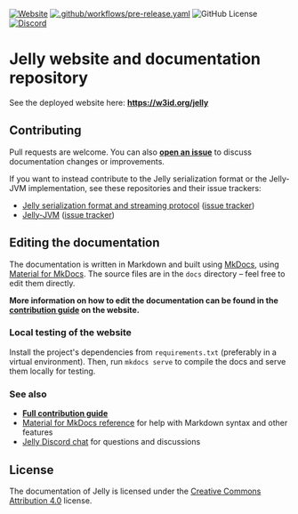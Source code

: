 [![Website](https://img.shields.io/website?url=https%3A%2F%2Fjelly-rdf.github.io%2Fdev%2F)](https://w3id.org/jelly/dev/) [![.github/workflows/pre-release.yaml](https://github.com/Jelly-RDF/jelly-rdf.github.io/actions/workflows/publish-dev.yaml/badge.svg)](https://github.com/Jelly-RDF/jelly-rdf.github.io/actions/workflows/publish-dev.yaml) ![GitHub License](https://img.shields.io/github/license/Jelly-RDF/jelly-rdf.github.io) [![Discord](https://img.shields.io/discord/1333391881404420179?label=Discord%20chat)](https://discord.gg/A8sN5XwVa5)

# Jelly website and documentation repository

See the deployed website here: **https://w3id.org/jelly**

## Contributing

Pull requests are welcome. You can also [**open an issue**](https://github.com/Jelly-RDF/jelly-rdf.github.io/issues/new/choose) to discuss documentation changes or improvements.

If you want to instead contribute to the Jelly serialization format or the Jelly-JVM implementation, see these repositories and their issue trackers:

- [Jelly serialization format and streaming protocol](https://github.com/Jelly-RDF/jelly-protobuf) ([issue tracker](https://github.com/Jelly-RDF/jelly-protobuf/issues))
- [Jelly-JVM](https://github.com/Jelly-RDF/jelly-jvm) ([issue tracker](https://github.com/Jelly-RDF/jelly-jvm/issues))

## Editing the documentation

The documentation is written in Markdown and built using [MkDocs](https://www.mkdocs.org/), using [Material for MkDocs](https://squidfunk.github.io/mkdocs-material/). The source files are in the `docs` directory – feel free to edit them directly.

**More information on how to edit the documentation can be found in the [contribution guide](https://w3id.org/jelly/dev/contributing/) on the website.**

### Local testing of the website

Install the project's dependencies from `requirements.txt` (preferably in a virtual environment). Then, run `mkdocs serve` to compile the docs and serve them locally for testing.

### See also

- **[Full contribution guide](https://w3id.org/jelly/dev/contributing/)**
- [Material for MkDocs reference](https://squidfunk.github.io/mkdocs-material/reference/) for help with Markdown syntax and other features
- [Jelly Discord chat](https://discord.gg/A8sN5XwVa5) for questions and discussions

## License

The documentation of Jelly is licensed under the [Creative Commons Attribution 4.0](https://creativecommons.org/licenses/by/4.0/) license.
